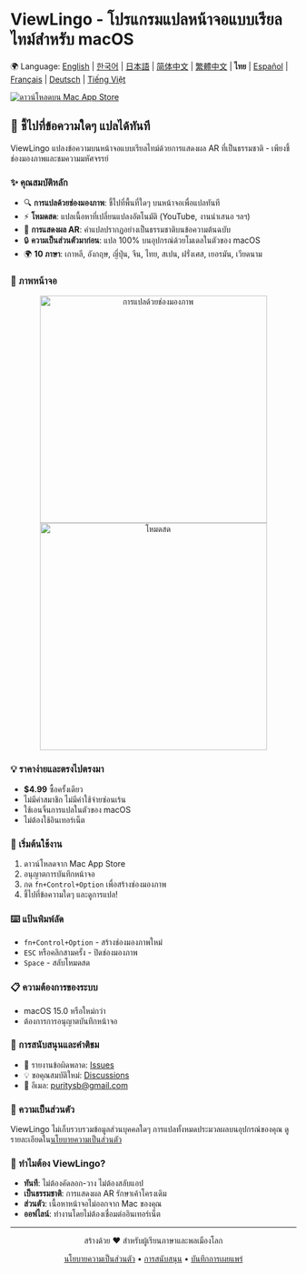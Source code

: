 # ViewLingo - โปรแกรมแปลหน้าจอแบบเรียลไทม์สำหรับ macOS

🌍 Language: [English](../README.md) | [한국어](README-ko.md) | [日本語](README-ja.md) | [简体中文](README-zh-Hans.md) | [繁體中文](README-zh-Hant.md) | **ไทย** | [Español](README-es.md) | [Français](README-fr.md) | [Deutsch](README-de.md) | [Tiếng Việt](README-vi.md)

[![ดาวน์โหลดบน Mac App Store](https://developer.apple.com/app-store/marketing/guidelines/images/badge-download-on-the-mac-app-store.svg)](https://apps.apple.com/kr/app/viewlingo-%EC%8B%A4%EC%8B%9C%EA%B0%84-%ED%99%94%EB%A9%B4-%EB%B2%88%EC%97%AD%EA%B8%B0/id6749508592?mt=12)

## 🎯 ชี้ไปที่ข้อความใดๆ แปลได้ทันที

ViewLingo แปลงข้อความบนหน้าจอแบบเรียลไทม์ด้วยการแสดงผล AR ที่เป็นธรรมชาติ - เพียงชี้ช่องมองภาพและชมความมหัศจรรย์

### ✨ คุณสมบัติหลัก
- 🔍 **การแปลด้วยช่องมองภาพ**: ชี้ไปที่พื้นที่ใดๆ บนหน้าจอเพื่อแปลทันที
- ⚡ **โหมดสด**: แปลเนื้อหาที่เปลี่ยนแปลงอัตโนมัติ (YouTube, งานนำเสนอ ฯลฯ)
- 🎨 **การแสดงผล AR**: คำแปลปรากฏอย่างเป็นธรรมชาติบนข้อความต้นฉบับ
- 🔒 **ความเป็นส่วนตัวมาก่อน**: แปล 100% บนอุปกรณ์ด้วยโมเดลในตัวของ macOS
- 🌍 **10 ภาษา**: เกาหลี, อังกฤษ, ญี่ปุ่น, จีน, ไทย, สเปน, ฝรั่งเศส, เยอรมัน, เวียดนาม

### 📸 ภาพหน้าจอ

<p align="center">
  <img src="images/viewfinder-demo.png" width="400" alt="การแปลด้วยช่องมองภาพ">
  <img src="images/live-mode.png" width="400" alt="โหมดสด">
</p>

### 💡 ราคาง่ายและตรงไปตรงมา
- **$4.99** ซื้อครั้งเดียว
- ไม่มีค่าสมาชิก ไม่มีค่าใช้จ่ายซ่อนเร้น
- ใช้เอนจิ้นการแปลในตัวของ macOS
- ไม่ต้องใช้อินเทอร์เน็ต

### 🚀 เริ่มต้นใช้งาน
1. ดาวน์โหลดจาก Mac App Store
2. อนุญาตการบันทึกหน้าจอ
3. กด `fn+Control+Option` เพื่อสร้างช่องมองภาพ
4. ชี้ไปที่ข้อความใดๆ และดูการแปล!

### ⌨️ แป้นพิมพ์ลัด
- `fn+Control+Option` - สร้างช่องมองภาพใหม่
- `ESC` หรือคลิกสามครั้ง - ปิดช่องมองภาพ
- `Space` - สลับโหมดสด

### 📋 ความต้องการของระบบ
- macOS 15.0 หรือใหม่กว่า
- ต้องการการอนุญาตบันทึกหน้าจอ

### 📮 การสนับสนุนและคำติชม
- 🐛 รายงานข้อผิดพลาด: [Issues](https://github.com/puritysb/ViewLingo/issues)
- 💡 ขอคุณสมบัติใหม่: [Discussions](https://github.com/puritysb/ViewLingo/discussions)
- 📧 อีเมล: puritysb@gmail.com

### 🔐 ความเป็นส่วนตัว
ViewLingo ไม่เก็บรวบรวมข้อมูลส่วนบุคคลใดๆ การแปลทั้งหมดประมวลผลบนอุปกรณ์ของคุณ ดูรายละเอียดใน[นโยบายความเป็นส่วนตัว](PRIVACY-th.md)

### 🌟 ทำไมต้อง ViewLingo?
- **ทันที**: ไม่ต้องคัดลอก-วาง ไม่ต้องสลับแอป
- **เป็นธรรมชาติ**: การแสดงผล AR รักษาเค้าโครงเดิม
- **ส่วนตัว**: เนื้อหาหน้าจอไม่ออกจาก Mac ของคุณ
- **ออฟไลน์**: ทำงานโดยไม่ต้องเชื่อมต่ออินเทอร์เน็ต

---

<p align="center">
สร้างด้วย ❤️ สำหรับผู้เรียนภาษาและพลเมืองโลก
</p>

<p align="center">
  <a href="PRIVACY-th.md">นโยบายความเป็นส่วนตัว</a> •
  <a href="SUPPORT-th.md">การสนับสนุน</a> •
  <a href="https://github.com/puritysb/ViewLingo/releases">บันทึกการเผยแพร่</a>
</p>